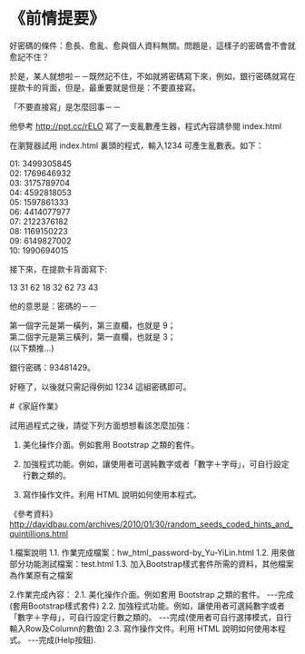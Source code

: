 # 《前情提要》

好密碼的條件：愈長、愈亂、愈與個人資料無關。問題是，這樣子的密碼會不會就愈記不住？

於是，某人就想啦－－既然記不住，不如就將密碼寫下來，例如，銀行密碼就寫在提款卡的背面，但是，最重要就是但是：不要直接寫。

「不要直接寫」是怎麼回事－－

他參考 http://ppt.cc/rELO 寫了一支亂數產生器，程式內容請參閱 index.html

在瀏覽器試用 index.html 裏頭的程式，輸入1234 可產生亂數表。如下：

01: 3499305845<br>
02: 1769646932<br>
03: 3175789704<br>
04: 4592818053<br>
05: 1597861333<br>
06: 4414077977<br>
07: 2122376182<br>
08: 1169150223<br>
09: 6149827002<br>
10: 1990694015<br>


接下來，在提款卡背面寫下:

13 31 62 18 32 62 73 43

他的意思是：密碼的－－

第一個字元是第一橫列，第三直欄，也就是 9；<br>
第二個字元是第三橫列，第一直欄，也就是 3；<br>
(以下類推...)

銀行密碼：93481429。

好極了，以後就只需記得例如 1234 這組密碼即可。


#《家庭作業》

試用過程式之後，請從下列方面想想看該怎麼加強：

1. 美化操作介面。例如套用 Bootstrap 之類的套件。

2. 加強程式功能。例如，讓使用者可選純數字或者「數字＋字母」，可自行設定行數之類的。

3. 寫作操作文件。利用 HTML 說明如何使用本程式。


《參考資料》
http://davidbau.com/archives/2010/01/30/random_seeds_coded_hints_and_quintillions.html





<!-- By Yu-Yi Lin 林侑億 -->

1.檔案說明
  1.1. 作業完成檔案：hw_html_password-by_Yu-YiLin.html
  1.2. 用來做部分功能測試檔案：test.html
  1.3. 加入Bootstrap樣式套件所需的資料，其他檔案為作業原有之檔案

2.作業完成內容：
  2.1. 美化操作介面。例如套用 Bootstrap 之類的套件。  ---完成(套用Bootstrap樣式套件)
  2.2. 加強程式功能。例如，讓使用者可選純數字或者「數字＋字母」，可自行設定行數之類的。  ---完成(使用者可自行選擇模式，自行輸入Row及Column的數值)
  2.3. 寫作操作文件。利用 HTML 說明如何使用本程式。  ---完成(Help按鈕).

<!-- END -->